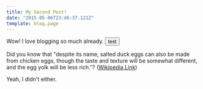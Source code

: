 ```yaml
---
title: My Second Post!
date: "2015-05-06T23:46:37.121Z"
template: blog.page
---
```


Wow! I love blogging so much already.
<button>test</button>

Did you know that "despite its name, salted duck eggs can also be made from
chicken eggs, though the taste and texture will be somewhat different, and the
egg yolk will be less rich."?
([Wikipedia Link](https://en.wikipedia.org/wiki/Salted_duck_egg))

Yeah, I didn't either.
